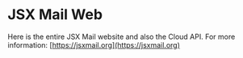 # JSX Mail Web

Here is the entire JSX Mail website and also the Cloud API. For more information: [https://jsxmail.org](https://jsxmail.org)
